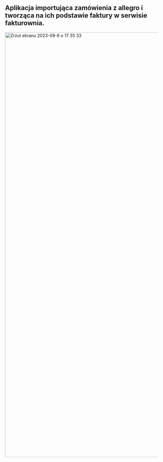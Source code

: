 ## Aplikacja importująca zamówienia z allegro i tworząca na ich podstawie faktury w serwisie fakturownia.

<img width="1399" alt="Zrzut ekranu 2023-08-6 o 17 35 33" src="https://github.com/alekszych/faktury/assets/31969098/7530d57b-33c5-4925-9454-fb73e719cefd">
